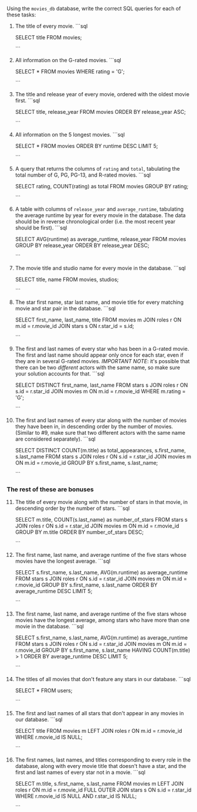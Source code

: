 
Using the `movies_db` database, write the correct SQL queries for each of these tasks:

1.  The title of every movie.
    \```sql

    SELECT title FROM movies;

    \```

2.  All information on the G-rated movies.
    \```sql

    SELECT \* FROM movies WHERE rating = 'G';

    \```

3.  The title and release year of every movie, ordered with the
    oldest movie first.
    \```sql

    SELECT title, release_year FROM movies ORDER BY release_year ASC;

    \```
    
4.  All information on the 5 longest movies.
    \```sql

    SELECT \* FROM movies ORDER BY runtime DESC LIMIT 5;

    \```

5.  A query that returns the columns of `rating` and `total`, tabulating the
    total number of G, PG, PG-13, and R-rated movies.
    \```sql

    SELECT rating, COUNT(rating) as total FROM movies GROUP BY rating;

    \```

6.  A table with columns of `release_year` and `average_runtime`,
    tabulating the average runtime by year for every movie in the database. The data should be in reverse chronological order (i.e. the most recent year should be first).
    \```sql

    SELECT AVG(runtime) as average_runtime, release_year
    FROM movies
    GROUP BY release_year 
    ORDER BY release_year DESC;

    \```

7.  The movie title and studio name for every movie in the
    database.
    \```sql

    SELECT title, name FROM movies, studios;

    \```

8.  The star first name, star last name, and movie title for every
    matching movie and star pair in the database.
    \```sql

    SELECT first_name, last_name, title 
    FROM movies m
    JOIN roles r ON m.id = r.movie_id
    JOIN stars s ON r.star_id = s.id;

    \```

9.  The first and last names of every star who has been in a G-rated movie. The first and last name should appear only once for each star, even if they are in several G-rated movies. *IMPORTANT NOTE*: it's possible that there can be two *different* actors with the same name, so make sure your solution accounts for that.
    \```sql

    SELECT DISTINCT first_name, last_name
    FROM stars s
    JOIN roles r ON s.id = r.star_id
    JOIN movies m ON m.id = r.movie_id
    WHERE m.rating = 'G';

    \```

10. The first and last names of every star along with the number
    of movies they have been in, in descending order by the number of movies. (Similar to #9, make sure
    that two different actors with the same name are considered separately).
    \```sql

    SELECT DISTINCT COUNT(m.title) as total_appearances, s.first_name, s.last_name
    FROM stars s
    JOIN roles r ON s.id = r.star_id
    JOIN movies m ON m.id = r.movie_id
    GROUP BY s.first_name, s.last_name;

    \```
### The rest of these are bonuses

11. The title of every movie along with the number of stars in
    that movie, in descending order by the number of stars.
    \```sql

    SELECT m.title, COUNT(s.last_name) as number_of_stars
    FROM stars s
    JOIN roles r ON s.id = r.star_id
    JOIN movies m ON m.id = r.movie_id
    GROUP BY m.title
    ORDER BY number_of_stars DESC;

    \```

12. The first name, last name, and average runtime of the five
    stars whose movies have the longest average.
    \```sql

    SELECT s.first_name, s.last_name, AVG(m.runtime) as average_runtime
    FROM stars s 
    JOIN roles r ON s.id = r.star_id
    JOIN movies m ON m.id = r.movie_id
    GROUP BY s.first_name, s.last_name
    ORDER BY average_runtime DESC LIMIT 5;

    \```

13. The first name, last name, and average runtime of the five
    stars whose movies have the longest average, among stars who have more than one movie in the database.
    \```sql

    SELECT s.first_name, s.last_name, AVG(m.runtime) as average_runtime
    FROM stars s 
    JOIN roles r ON s.id = r.star_id
    JOIN movies m ON m.id = r.movie_id
    GROUP BY s.first_name, s.last_name
    HAVING COUNT(m.title) > 1
    ORDER BY average_runtime DESC LIMIT 5;

    \```

14. The titles of all movies that don't feature any stars in our
    database.
    \```sql

    SELECT \* FROM users;

    \```

15. The first and last names of all stars that don't appear in any movies in our database.
    \```sql

    SELECT title
    FROM movies m
    LEFT JOIN roles r
    ON m.id = r.movie_id
    WHERE r.movie_id IS NULL;

    \```

16. The first names, last names, and titles corresponding to every
    role in the database, along with every movie title that doesn't have a star, and the first and last names of every star not in a movie.
    \```sql
    
    SELECT m.title, s.first_name, s.last_name
    FROM movies m
    LEFT JOIN roles r
    ON m.id = r.movie_id
    FULL OUTER JOIN stars s 
    ON s.id = r.star_id
    WHERE r.movie_id IS NULL
    AND r.star_id IS NULL;

    \```

